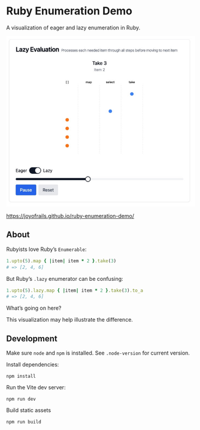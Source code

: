 # Ruby Enumeration Demo

A visualization of eager and lazy enumeration in Ruby.

[![Screenshot of demo](./docs/screenshot.jpg 'A screenshot of the demo')](https://joyofrails.github.io/ruby-enumeration-demo/)

https://joyofrails.github.io/ruby-enumeration-demo/

## About

Rubyists love Ruby’s `Enumerable`:

```ruby
1.upto(5).map { |item| item * 2 }.take(3)
# => [2, 4, 6]
```

But Ruby’s `.lazy` enumerator can be confusing:

```ruby
1.upto(5).lazy.map { |item| item * 2 }.take(3).to_a
# => [2, 4, 6]
```

What’s going on here?

This visualization may help illustrate the difference.

## Development

Make sure `node` and `npm` is installed. See `.node-version` for current version.

Install dependencies:

```
npm install
```

Run the Vite dev server:

```
npm run dev
```

Build static assets

```
npm run build
```

